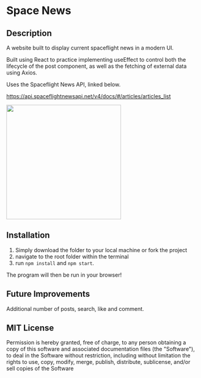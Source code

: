 # Space News

## Description

A website built to display current spaceflight news in a modern UI.

Built using React to practice implementing useEffect to control both the lifecycle of the post component, as well as the fetching of external data using Axios.

Uses the Spaceflight News API, linked below.

https://api.spaceflightnewsapi.net/v4/docs/#/articles/articles_list

<img src="ATM-Example-SC.jpg" width="300px"/>

## Installation

1. Simply download the folder to your local machine or fork the project
2. navigate to the root folder within the terminal
3. run <code>npm install</code> and <code>npm start</code>.

The program will then be run in your browser!

## Future Improvements

Additional number of posts, search, like and comment.

## MIT License

Permission is hereby granted, free of charge, to any person obtaining a copy
of this software and associated documentation files (the "Software"), to deal
in the Software without restriction, including without limitation the rights
to use, copy, modify, merge, publish, distribute, sublicense, and/or sell
copies of the Software
  
